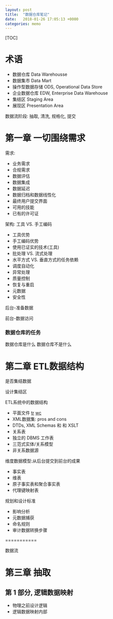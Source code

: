 ```yaml
---
layout: post
title:  "数据仓库笔记"
date:   2018-01-26 17:05:13 +0000
categories: memo
---
```


[TOC]

# 术语

* 数据仓库 Data Warehousse
* 数据集市 Data Mart
* 操作型数据存储 ODS, Operational Data Store
* 企业数据仓库 EDW, Enterprise Data Warehouse
* 集结区 Staging Area
* 展现区 Presentation Area

数据流阶段: 抽取, 清洗, 规格化, 提交


第一章 一切围绕需求
===================

需求:

* 业务需求
* 合规需求
* 数据评估
* 数据集成
* 数据延迟
* 数据归档和数据线性化
* 最终用户提交界面
* 可用的技能
* 已有的许可证

架构: 工具 VS. 手工编码

* 工具优势
* 手工编码优势
* 使用已证实的技术(工具)
* 批处理 VS. 流式处理
* 水平方式 VS. 垂直方式的任务依赖
* 调度自动化
* 异常处理
* 质量控制
* 恢复与重启
* 元数据
* 安全性

后台-准备数据

前台-数据访问


### 数据仓库的任务

数据仓库是什么
数据仓库不是什么


第二章 ETL数据结构
==================

是否集结数据

设计集结区

ETL系统中的数据结构

* 平面文件 [tr](http://man.linuxde.net/tr) [wc](http://man.linuxde.net/wc)
* XML数据集: pros and cons
* DTDs, XML Schemas 和 和 XSLT
* 关系表
* 独立的 DBMS 工作表
* 三范式实体/关系模型
* 非关系数据源

维度数据模型:从后台提交到前台的成果

* 事实表
* 维表
* 原子事实表和聚合事实表
* 代理键映射表

规划和设计标准

* 影响分析
* 元数据捕获
* 命名规则
* 审计数据转换步骤

===========

数据流

第三章 抽取
======

## 第 1 部分, 逻辑数据映射

* 物理之前设计逻辑
* 逻辑数据映射内部
